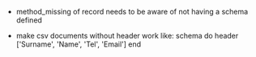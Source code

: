 * method_missing of record needs to be aware of not having a schema
  defined

* make csv documents without header work  like:
 schema do
  header ['Surname', 'Name', 'Tel', 'Email']
end
